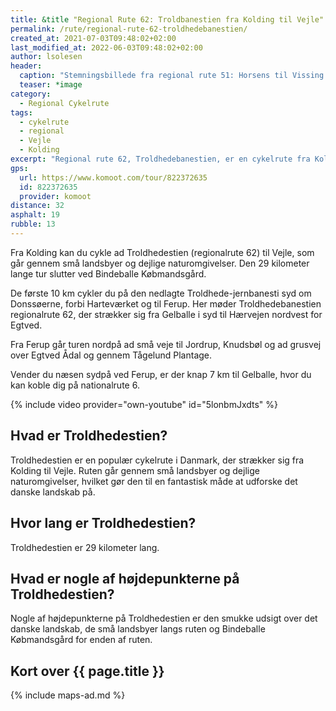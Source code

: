 ```yaml
---
title: &title "Regional Rute 62: Troldbanestien fra Kolding til Vejle"
permalink: /rute/regional-rute-62-troldhedebanestien/
created_at: 2021-07-03T09:48:02+02:00
last_modified_at: 2022-06-03T09:48:02+02:00
author: lsolesen
header:
  caption: "Stemningsbillede fra regional rute 51: Horsens til Vissing Kloster"
  teaser: *image
category:
  - Regional Cykelrute
tags:
  - cykelrute
  - regional
  - Vejle
  - Kolding
excerpt: "Regional rute 62, Troldhedebanestien, er en cykelrute fra Kolding mod Vejle, som tager dig gennem små landsbyer og skønne naturområder. Den 29 km lange rute slutter ved Bindeballe Købmandsgård."
gps:
  url: https://www.komoot.com/tour/822372635
  id: 822372635
  provider: komoot
distance: 32
asphalt: 19
rubble: 13
---
```


Fra Kolding kan du cykle ad Troldhedestien (regionalrute 62) til Vejle, som går gennem små landsbyer og dejlige naturomgivelser. Den 29 kilometer lange tur slutter ved Bindeballe Købmandsgård.

De første 10 km cykler du på den nedlagte Troldhede-jernbanesti syd om Donssøerne, forbi Harteværket og til Ferup. Her møder Troldhedebanestien regionalrute 62, der strækker sig fra Gelballe i syd til Hærvejen nordvest for Egtved. 

Fra Ferup går turen nordpå ad små veje til Jordrup, Knudsbøl og ad grusvej over Egtved Ådal og gennem Tågelund Plantage.

Vender du næsen sydpå ved Ferup, er der knap 7 km til Gelballe, hvor du kan koble dig på nationalrute 6.

{% include video provider="own-youtube" id="5lonbmJxdts" %}

## Hvad er Troldhedestien?

Troldhedestien er en populær cykelrute i Danmark, der strækker sig fra Kolding til Vejle. Ruten går gennem små landsbyer og dejlige naturomgivelser, hvilket gør den til en fantastisk måde at udforske det danske landskab på.

## Hvor lang er Troldhedestien?

Troldhedestien er 29 kilometer lang.

## Hvad er nogle af højdepunkterne på Troldhedestien?

Nogle af højdepunkterne på Troldhedestien er den smukke udsigt over det danske landskab, de små landsbyer langs ruten og Bindeballe Købmandsgård for enden af ruten.

## Kort over {{ page.title }}

{% include maps-ad.md %}
